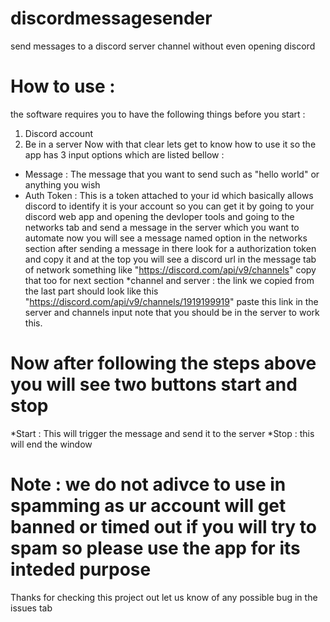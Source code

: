 # discordmessagesender
send messages to a discord server channel without even opening discord
# How to use :
the software requires you to have the following things before you start :
1. Discord account
2. Be in a server
Now with that clear lets get to know how to use it so the app has 3 input options which are listed bellow :
* Message : The message that you want to send such as "hello world" or anything you wish
* Auth Token : This is a token attached to your id which basically allows discord to identify it is your account so you can get it by going to your discord web app and opening the devloper tools and going to the networks tab and send a message in the server which you want to automate now you will see a message named option in the networks section after sending a message in there look for a authorization token and copy it and at the top you will see a discord url in the message tab of network something like "https://discord.com/api/v9/channels" copy that too for next section
*channel and server : the link we copied from the last part should look like this "https://discord.com/api/v9/channels/1919199919" paste this link in the server and channels input note that you should be in the server to work this.

# Now after following the steps above you will see two buttons start and stop

*Start : This will trigger the message and send it to the server 
*Stop : this will end the window

# Note : we do not adivce to use in spamming as ur account will get banned or timed out if you will try to spam so please use the app for its inteded purpose
Thanks for checking this project out let us know of any possible bug in the issues tab
